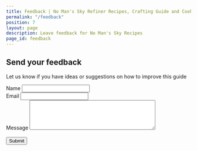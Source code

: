 ```yaml
---
title: Feedback | No Man's Sky Refiner Recipes, Crafting Guide and Cooking Guide
permalink: "/feedback"
position: 7
layout: page
description: Leave feedback for No Man's Sky Recipes
page_id: feedback
---
```


<div class="container">
    <div class="row">
      <div class="col-sm-8 offset-md-2">
      <h2>Send your feedback</h2>
        <p>Let us know if you have ideas or suggestions on how to improve this guide</p>
        <form action="https://formspree.io/mzbjbkzw" method="POST">
            <div class="form-group">
                <label for="name">Name</label>
                <input id="name" name="name" type="text" class="form-control here" />
            </div>
            <div class="form-group">
                <label for="name">Email</label>
                <input id="email" name="_replyto" type="email" class="form-control here" />
            </div>
            <div class="form-group">
                <label for="message">Message</label>
                <textarea id="message" name="message" cols="40" rows="5" required="required" class="form-control"></textarea>
            </div>
            <div class="form-group">
                <div class="g-recaptcha-response" data-sitekey="6LcAi90UAAAAABajOBg3a6bjOafwVmsrpb9Isqzi"></div>
                <br/>
                <button name="submit" type="submit" class="btn btn-primary">
                    Submit
                </button>
            </div>
        </form>
      </div>
    </div>
    <!-- /.container -->
</div>
